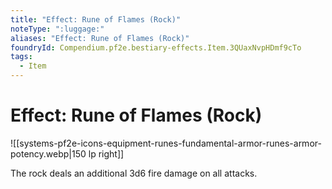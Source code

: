 ```yaml
---
title: "Effect: Rune of Flames (Rock)"
noteType: ":luggage:"
aliases: "Effect: Rune of Flames (Rock)"
foundryId: Compendium.pf2e.bestiary-effects.Item.3QUaxNvpHDmf9cTo
tags:
  - Item
---
```


# Effect: Rune of Flames (Rock)
![[systems-pf2e-icons-equipment-runes-fundamental-armor-runes-armor-potency.webp|150 lp right]]

The rock deals an additional 3d6 fire damage on all attacks.
